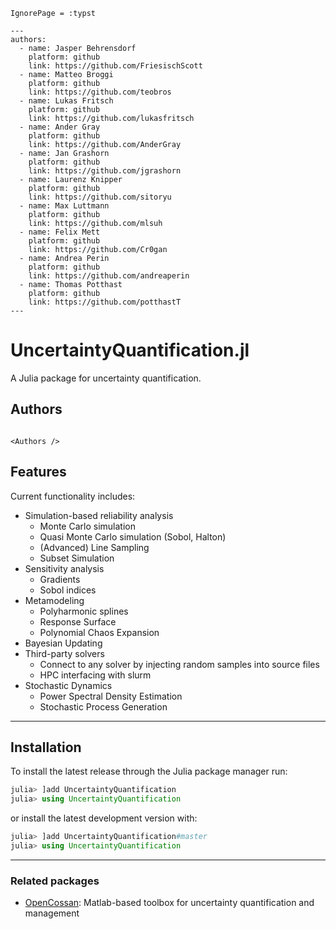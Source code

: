 ```@meta
IgnorePage = :typst
```

```@raw html
---
authors:
  - name: Jasper Behrensdorf
    platform: github
    link: https://github.com/FriesischScott
  - name: Matteo Broggi
    platform: github
    link: https://github.com/teobros
  - name: Lukas Fritsch
    platform: github
    link: https://github.com/lukasfritsch
  - name: Ander Gray
    platform: github
    link: https://github.com/AnderGray
  - name: Jan Grashorn
    platform: github
    link: https://github.com/jgrashorn
  - name: Laurenz Knipper
    platform: github
    link: https://github.com/sitoryu
  - name: Max Luttmann
    platform: github
    link: https://github.com/mlsuh
  - name: Felix Mett
    platform: github
    link: https://github.com/Cr0gan
  - name: Andrea Perin
    platform: github
    link: https://github.com/andreaperin
  - name: Thomas Potthast
    platform: github
    link: https://github.com/potthastT
---
```

# UncertaintyQuantification.jl

A Julia package for uncertainty quantification.

## Authors

```@raw html

<Authors />
```

## Features

Current functionality includes:

* Simulation-based reliability analysis
  * Monte Carlo simulation
  * Quasi Monte Carlo simulation (Sobol, Halton)
  * (Advanced) Line Sampling
  * Subset Simulation
* Sensitivity analysis
  * Gradients
  * Sobol indices
* Metamodeling
  * Polyharmonic splines
  * Response Surface
  * Polynomial Chaos Expansion
* Bayesian Updating
* Third-party solvers
  * Connect to any solver by injecting random samples into source files
  * HPC interfacing with slurm
* Stochastic Dynamics
  * Power Spectral Density Estimation
  * Stochastic Process Generation

---

## Installation

To install the latest release through the Julia package manager run:

```julia
julia> ]add UncertaintyQuantification
julia> using UncertaintyQuantification
```

or install the latest development version with:

```julia
julia> ]add UncertaintyQuantification#master
julia> using UncertaintyQuantification
```

---

### Related packages

* [OpenCossan](https://github.com/cossan-working-group/OpenCossan): Matlab-based toolbox for uncertainty quantification and management
